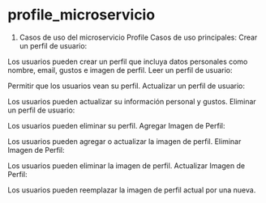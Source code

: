 # profile_microservicio

1. Casos de uso del microservicio Profile 
Casos de uso principales:
Crear un perfil de usuario:

Los usuarios pueden crear un perfil que incluya datos personales como nombre, email, gustos e imagen de perfil.
Leer un perfil de usuario:

Permitir que los usuarios vean su perfil.
Actualizar un perfil de usuario:

Los usuarios pueden actualizar su información personal y gustos.
Eliminar un perfil de usuario:

Los usuarios pueden eliminar su perfil.
Agregar Imagen de Perfil:

Los usuarios pueden agregar o actualizar la imagen de perfil.
Eliminar Imagen de Perfil:

Los usuarios pueden eliminar la imagen de perfil.
Actualizar Imagen de Perfil:

Los usuarios pueden reemplazar la imagen de perfil actual por una nueva.
